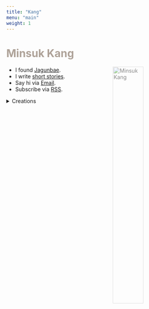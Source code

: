 ```yaml
---
title: "Kang"
menu: "main"
weight: 1
---
```

<style>
img{
opacity:0.5;
transition: 1s ease;
float: right;
width: 40%;
margin: 0 1.5em 2em;
}

img:hover{
opacity:1;
transition: 1s ease;
}

h1 {
    color: #aea298;
}
</style>

# Minsuk Kang

![Minsuk Kang](https://bear-images.sfo2.cdn.digitaloceanspaces.com/jagunbae/kakaotalk_photo_2024-10-22-17-40-36-003.webp "Minsuk Kang Profile Picture")

- I found [Jagunbae](https://en.jagunbae.com).
- I write [short stories](https://kangminsuk.com/tags/stories/).
- Say hi via [Email](https://letterbird.co/kang).
- Subscribe via [RSS](https://kangminsuk.com/blog/index.xml).

<details>
<summary>Creations</summary>
<ul>
<li><a href="https://us.jagunbae.com">Kang and Ko&#39;s Photo Diary</a></li>
<li><a href="https://kangminsuk.com/interview/">(A Bit Serious) Parent Interview</a></li>
<li><a href="https://kangminsuk.com/conversation/">(A Bit Serious) Question Generator</a></li>
<li><a href="https://kangminsuk.com/mal/">Mal-muh-lee</a></li>
<li><a href="https://links.kangminsuk.com/bookmarks/shared">Bookmarks</a></li>
<li><a href="https://reviews.cheesylazy.com/">Sandwich shop</a> (closed)</li>
</ul>
</details>
